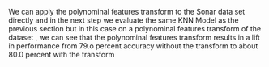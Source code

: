 We can apply the polynominal features transform to the Sonar data set directly and in the next step we evaluate the same KNN Model as the previous section but in this case on a polynominal features transform of 
the dataset , we can see that the polynominal features transform results in a lift in performance from 79.o percent accuracy without the transform to about 80.0 percent with the transform
